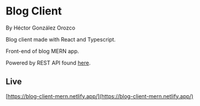 # Blog Client
By Héctor González Orozco

Blog client made with React and Typescript.

Front-end of blog MERN app.

Powered by REST API found [here](https://github.com/hectorgonzalezo/blog_server).

## Live

[https://blog-client-mern.netlify.app/](https://blog-client-mern.netlify.app/)

